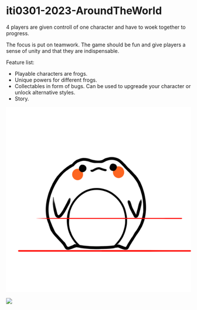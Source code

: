 # iti0301-2023-AroundTheWorld

4 players are given controll of one character and have to woek together to progress.

The focus is put on teamwork.
The game should be fun and give players a sense of unity and that they are indispensable.

Feature list:
- Playable characters are frogs.
- Unique powers for different frogs.
- Collectables in form of bugs. Can be used to upgreade your character or unlock alternative styles.
- Story.

![image](9ec46776-1628-4874-bf24-3fdee676b2d0.png)



<Img src="https://gitlab.cs.ttu.ee/alprok/iti0301-2023-aroundtheworld/-/blob/main/9ec46776-1628-4874-bf24-3fdee676b2d0.png">
